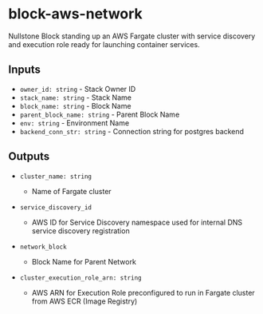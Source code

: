 # block-aws-network

Nullstone Block standing up an AWS Fargate cluster with service discovery and execution role ready for launching container services.

## Inputs

- `owner_id: string` - Stack Owner ID
- `stack_name: string` - Stack Name
- `block_name: string` - Block Name
- `parent_block_name: string` - Parent Block Name
- `env: string` - Environment Name
- `backend_conn_str: string` - Connection string for postgres backend

## Outputs

- `cluster_name: string`
  - Name of Fargate cluster

- `service_discovery_id`
  - AWS ID for Service Discovery namespace used for internal DNS service discovery registration 

- `network_block`
  - Block Name for Parent Network

- `cluster_execution_role_arn: string`
  - AWS ARN for Execution Role preconfigured to run in Fargate cluster from AWS ECR (Image Registry)
